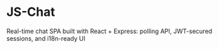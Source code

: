 # JS-Chat
Real-time chat SPA built with React + Express: polling API, JWT-secured sessions, and i18n-ready UI
